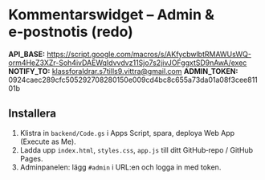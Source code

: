 
# Kommentarswidget – Admin & e‑postnotis (redo)

**API_BASE:** https://script.google.com/macros/s/AKfycbwlbtRMAWUsWQ-orm4HeZ3XZr-Soh4ivDAEWqIdvvdvz11Sjo7s2jivJOFggxtSD9nAwA/exec
**NOTIFY_TO:** klassforaldrar.s7tills9.vittra@gmail.com
**ADMIN_TOKEN:** 0924caec289cfc505292708280150e009cd4bc8c655a73da01a08f3cee81101b

## Installera
1) Klistra in `backend/Code.gs` i Apps Script, spara, deploya Web App (Execute as Me).
2) Ladda upp `index.html`, `styles.css`, `app.js` till ditt GitHub‑repo / GitHub Pages.
3) Adminpanelen: lägg `#admin` i URL:en och logga in med token.
